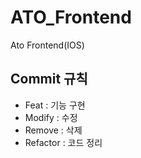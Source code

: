 # ATO_Frontend
Ato Frontend(IOS)


## Commit 규칙
- Feat : 기능 구현
- Modify : 수정
- Remove : 삭제
- Refactor : 코드 정리
